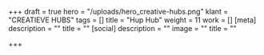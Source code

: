 +++
draft = true
hero = "/uploads/hero_creative-hubs.png"
klant = "CREATIEVE HUBS"
tags = []
title = "Hup Hub"
weight = 11
work = []
[meta]
description = ""
title = ""
[social]
description = ""
image = ""
title = ""

+++
